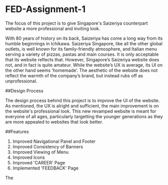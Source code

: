 # FED-Assignment-1

The focus of this project is to give Singapore's Saizeriya counterpart website a more professional and inviting look. 

With 80 years of history on its back, Saizeriya has come a long way from its humble beginnings in Ichikawa. Saizeriya Singapore, like all the other global
outlets, is well known for its family-friendly atmosphere, and Italian menu serving a variety of pizzas, pastas and main courses. It is only acceptable that
its website reflects that. However, Singapore’s Saizeriya website does not, and in fact is quite amateur. While the website’s UX is average, its UI on the
other hand seems ‘homemade’. The aesthetic of the website does not reflect the warmth of the company’s brand, but instead rubs off as unprofessional.

##Design Process

The design process behind this project is to improve the UI of the website. As mentioned, the UX is alright and sufficient, the main improvement is on the 
website's professional look. This new revamped website is meant for everyone of all ages, particularly targetting the younger generations as they are more
appealed to websites that look better. 

##Features

1) Improved Navigational Panel and Footer
2) Improved Consistency of Banners
3) Improved Viewing of Menu
4) Improved Icons
5) Improved 'CAREER' Page
6) Implemented 'FEEDBACK' Page

The 

